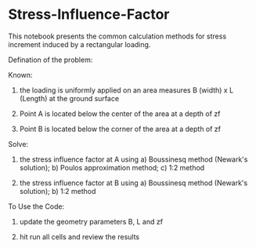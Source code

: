 # Stress-Influence-Factor

This notebook presents the common calculation methods for stress increment induced by a rectangular loading.

Defination of the problem:

Known: 

1) the loading is uniformly applied on an area measures B (width) x L (Length) at the ground surface

2) Point A is located below the center of the area at a depth of zf

3) Point B is located below the corner of the area at a depth of zf

Solve: 

1) the stress influence factor at A using a) Boussinesq method (Newark's solution); b) Poulos approximation method; c) 1:2 method

2) the stress influence factor at B using a) Boussinesq method (Newark's solution); b) 1:2 method

To Use the Code:

1) update the geometry parameters B, L and zf

2) hit run all cells and review the results
